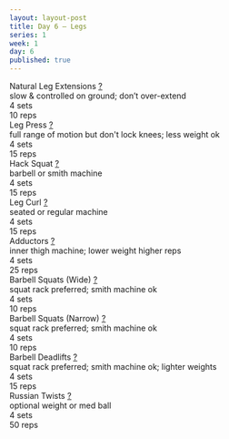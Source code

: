 ```yaml
---
layout: layout-post
title: Day 6 — Legs
series: 1
week: 1
day: 6
published: true
---
```


<div class="ex_list">

  <div class="ex">
    <div class="name">
      Natural Leg Extensions
      <a href="https://www.youtube.com/watch?v=jeH8BVVELis" target="_blank">?</a>
      <div class="note">slow &amp; controlled on ground; don’t over-extend</div>
    </div>
    <div class="set">4 sets</div>
    <div class="rep">10 reps</div>
  </div>

  <div class="ex">
    <div class="name">
      Leg Press
      <a href="https://www.youtube.com/watch?v=CHPHn-OnTqE" target="_blank">?</a>
      <div class="note">full range of motion but don't lock knees; less weight ok</div>
    </div>
    <div class="set">4 sets</div>
    <div class="rep">15 reps</div>
  </div>

  <div class="ex">
    <div class="name">
      Hack Squat
      <a href="https://www.youtube.com/watch?v=LfEhHboTcow" target="_blank">?</a>
      <div class="note">barbell or smith machine</div>
    </div>
    <div class="set">4 sets</div>
    <div class="rep">15 reps</div>
  </div>

  <div class="ex">
    <div class="name">
      Leg Curl
      <a href="https://www.youtube.com/watch?v=PjtScUZXRdY" target="_blank">?</a>
      <div class="note">seated or regular machine</div>
    </div>
    <div class="set">4 sets</div>
    <div class="rep">15 reps</div>
  </div>

  <div class="ex">
    <div class="name">
      Adductors
      <a href="https://www.youtube.com/watch?v=aB67P2N-iHE" target="_blank">?</a>
      <div class="note">inner thigh machine; lower weight higher reps</div>
    </div>
    <div class="set">4 sets</div>
    <div class="rep">25 reps</div>
  </div>

  <div class="ex">
    <div class="name">
      Barbell Squats (Wide)
      <a href="https://www.youtube.com/watch?v=JXdGBp_YYz0" target="_blank">?</a>
      <div class="note">squat rack preferred; smith machine ok</div>
    </div>
    <div class="set">4 sets</div>
    <div class="rep">10 reps</div>
  </div>

  <div class="ex">
    <div class="name">
      Barbell Squats (Narrow)
      <a href="https://www.youtube.com/watch?v=J8NEqGZsCtY" target="_blank">?</a>
      <div class="note">squat rack preferred; smith machine ok</div>
    </div>
    <div class="set">4 sets</div>
    <div class="rep">10 reps</div>
  </div>

  <div class="ex">
    <div class="name">
      Barbell Deadlifts
      <a href="https://www.youtube.com/watch?v=WFUOtnI1jwk" target="_blank">?</a>
      <div class="note">squat rack preferred; smith machine ok; lighter weights</div>
    </div>
    <div class="set">4 sets</div>
    <div class="rep">15 reps</div>
  </div>

  <div class="ex">
    <div class="name">
      Russian Twists
      <a href="https://www.youtube.com/watch?v=NeAtimSCxsY" target="_blank">?</a>
      <div class="note">optional weight or med ball</div>
    </div>
    <div class="set">4 sets</div>
    <div class="rep">50 reps</div>
  </div>
</div>



